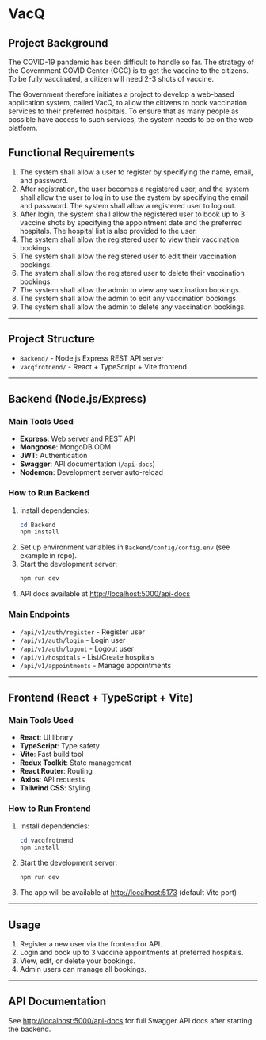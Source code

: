 # VacQ

## Project Background

The COVID-19 pandemic has been difficult to handle so far. The strategy of the Government COVID Center (GCC) is to get the vaccine to the citizens. To be fully vaccinated, a citizen will need 2-3 shots of vaccine.

The Government therefore initiates a project to develop a web-based application system, called VacQ, to allow the citizens to book vaccination services to their preferred hospitals. To ensure that as many people as possible have access to such services, the system needs to be on the web platform.

## Functional Requirements
1. The system shall allow a user to register by specifying the name, email, and password.
2. After registration, the user becomes a registered user, and the system shall allow the user to log in to use the system by specifying the email and password. The system shall allow a registered user to log out.
3. After login, the system shall allow the registered user to book up to 3 vaccine shots by specifying the appointment date and the preferred hospitals. The hospital list is also provided to the user.
4. The system shall allow the registered user to view their vaccination bookings.
5. The system shall allow the registered user to edit their vaccination bookings.
6. The system shall allow the registered user to delete their vaccination bookings.
7. The system shall allow the admin to view any vaccination bookings.
8. The system shall allow the admin to edit any vaccination bookings.
9. The system shall allow the admin to delete any vaccination bookings.

---

## Project Structure

- `Backend/` - Node.js Express REST API server
- `vacqfrotnend/` - React + TypeScript + Vite frontend

---

## Backend (Node.js/Express)

### Main Tools Used
- **Express**: Web server and REST API
- **Mongoose**: MongoDB ODM
- **JWT**: Authentication
- **Swagger**: API documentation (`/api-docs`)
- **Nodemon**: Development server auto-reload

### How to Run Backend
1. Install dependencies:
	```powershell
	cd Backend
	npm install
	```
2. Set up environment variables in `Backend/config/config.env` (see example in repo).
3. Start the development server:
	```powershell
	npm run dev
	```
4. API docs available at [http://localhost:5000/api-docs](http://localhost:5000/api-docs)

### Main Endpoints
- `/api/v1/auth/register` - Register user
- `/api/v1/auth/login` - Login user
- `/api/v1/auth/logout` - Logout user
- `/api/v1/hospitals` - List/Create hospitals
- `/api/v1/appointments` - Manage appointments

---

## Frontend (React + TypeScript + Vite)

### Main Tools Used
- **React**: UI library
- **TypeScript**: Type safety
- **Vite**: Fast build tool
- **Redux Toolkit**: State management
- **React Router**: Routing
- **Axios**: API requests
- **Tailwind CSS**: Styling

### How to Run Frontend
1. Install dependencies:
	```powershell
	cd vacqfrotnend
	npm install
	```
2. Start the development server:
	```powershell
	npm run dev
	```
3. The app will be available at [http://localhost:5173](http://localhost:5173) (default Vite port)

---

## Usage

1. Register a new user via the frontend or API.
2. Login and book up to 3 vaccine appointments at preferred hospitals.
3. View, edit, or delete your bookings.
4. Admin users can manage all bookings.

---

## API Documentation

See [http://localhost:5000/api-docs](http://localhost:5000/api-docs) for full Swagger API docs after starting the backend.